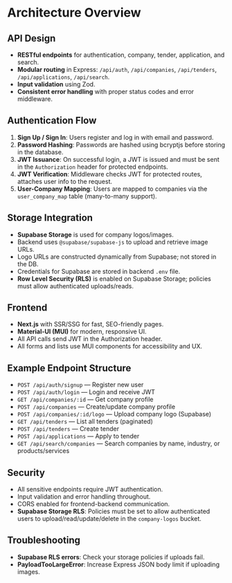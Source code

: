 # Architecture Overview

## API Design
- **RESTful endpoints** for authentication, company, tender, application, and search.
- **Modular routing** in Express: `/api/auth`, `/api/companies`, `/api/tenders`, `/api/applications`, `/api/search`.
- **Input validation** using Zod.
- **Consistent error handling** with proper status codes and error middleware.

## Authentication Flow
1. **Sign Up / Sign In**: Users register and log in with email and password.
2. **Password Hashing**: Passwords are hashed using bcryptjs before storing in the database.
3. **JWT Issuance**: On successful login, a JWT is issued and must be sent in the `Authorization` header for protected endpoints.
4. **JWT Verification**: Middleware checks JWT for protected routes, attaches user info to the request.
5. **User-Company Mapping**: Users are mapped to companies via the `user_company_map` table (many-to-many support).

## Storage Integration
- **Supabase Storage** is used for company logos/images.
- Backend uses `@supabase/supabase-js` to upload and retrieve image URLs.
- Logo URLs are constructed dynamically from Supabase; not stored in the DB.
- Credentials for Supabase are stored in backend `.env` file.
- **Row Level Security (RLS)** is enabled on Supabase Storage; policies must allow authenticated uploads/reads.

## Frontend
- **Next.js** with SSR/SSG for fast, SEO-friendly pages.
- **Material-UI (MUI)** for modern, responsive UI.
- All API calls send JWT in the Authorization header.
- All forms and lists use MUI components for accessibility and UX.

## Example Endpoint Structure
- `POST /api/auth/signup` — Register new user
- `POST /api/auth/login` — Login and receive JWT
- `GET /api/companies/:id` — Get company profile
- `POST /api/companies` — Create/update company profile
- `POST /api/companies/:id/logo` — Upload company logo (Supabase)
- `GET /api/tenders` — List all tenders (paginated)
- `POST /api/tenders` — Create tender
- `POST /api/applications` — Apply to tender
- `GET /api/search/companies` — Search companies by name, industry, or products/services

## Security
- All sensitive endpoints require JWT authentication.
- Input validation and error handling throughout.
- CORS enabled for frontend-backend communication.
- **Supabase Storage RLS**: Policies must be set to allow authenticated users to upload/read/update/delete in the `company-logos` bucket.

## Troubleshooting
- **Supabase RLS errors**: Check your storage policies if uploads fail.
- **PayloadTooLargeError**: Increase Express JSON body limit if uploading images. 
